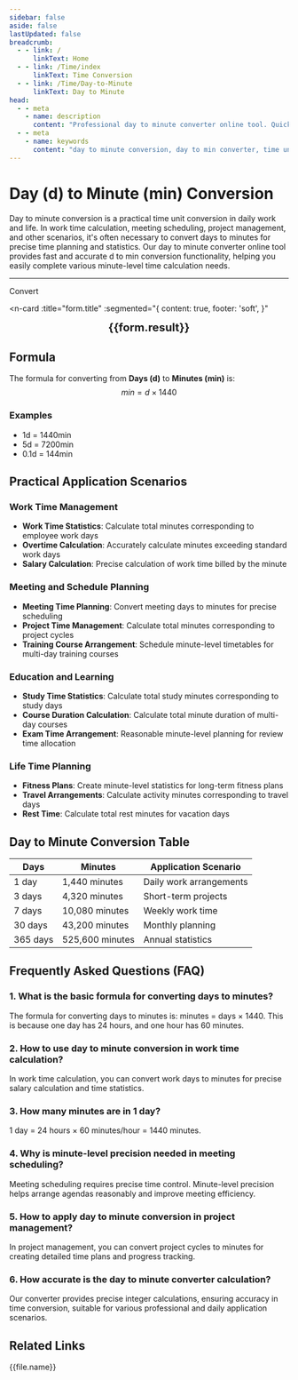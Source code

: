 ```yaml
---
sidebar: false
aside: false
lastUpdated: false
breadcrumb:
  - - link: /
      linkText: Home
  - - link: /Time/index
      linkText: Time Conversion
  - - link: /Time/Day-to-Minute
      linkText: Day to Minute
head:
  - - meta
    - name: description
      content: "Professional day to minute converter online tool. Quickly convert days (d) to minutes (min) with precise conversion formulas and practical time calculation functions. Supports work time calculation, meeting scheduling, and other minute-level time conversion application scenarios."
  - - meta
    - name: keywords
      content: "day to minute conversion, day to min converter, time unit conversion, day minute calculator, d to min conversion, online time converter, work time calculation, days to minutes, time unit calculator, day to minute formula, meeting scheduling, schedule management"
---
```


# Day (d) to Minute (min) Conversion

Day to minute conversion is a practical time unit conversion in daily work and life. In work time calculation, meeting scheduling, project management, and other scenarios, it's often necessary to convert days to minutes for precise time planning and statistics. Our day to minute converter online tool provides fast and accurate d to min conversion functionality, helping you easily complete various minute-level time calculation needs.

---
<script setup>
import { onMounted, reactive, inject, ref } from 'vue'
import { NButton,NForm ,NFormItem,NInput,NInputNumber,NSelect,NCard,useMessage,NGrid ,NGi  } from 'naive-ui'
import { defineClientComponent } from 'vitepress'
import { Time } from '../files';

const convert = inject('convert')

const seoKey = ['day to minute conversion','day to min converter','time unit conversion','day minute calculator','d to min conversion','online time converter','work time calculation','days to minutes','time unit calculator','minute conversion','time converter','day to minute formula','meeting scheduling','schedule management','day','minute','time conversion','time unit']

const form = reactive({
  number: null,
  result: '',
  title: 'Day to Minute Converter',
})

const convertHandler = () => {
  if (form.number !== null && !isNaN(form.number)) {
    const convertedValue = parseFloat(form.number) * 1440
    form.result = `${form.number}d = ${convertedValue.toFixed(2)}min`
  } else {
    form.result = 'Please enter a valid number.'
  }
}
</script>

<n-form size="large" :model="form">
  <n-form-item label="Days (d)">
    <n-input-number v-model:value="form.number" placeholder="Enter days" style="width: 100%" />
  </n-form-item>
  <n-form-item>
    <n-button type="info" @click="convertHandler" block>Convert</n-button>
  </n-form-item>
</n-form>

<n-card
  :title="form.title"
  :segmented="{
    content: true,
    footer: 'soft',
  }"
>
  <div  style="text-align:center;font-size:20px;">
    <strong>{{form.result}}</strong>
  </div>
  <template #footer>
    <div>
      <span v-for="item of seoKey" :key="item">{{item}}，</span>
    </div>
  </template>
</n-card>

## Formula

The formula for converting from **Days (d)** to **Minutes (min)** is:
$$ min = d \times 1440 $$

### Examples
- 1d = 1440min
- 5d = 7200min
- 0.1d = 144min

## Practical Application Scenarios

### Work Time Management
- **Work Time Statistics**: Calculate total minutes corresponding to employee work days
- **Overtime Calculation**: Accurately calculate minutes exceeding standard work days
- **Salary Calculation**: Precise calculation of work time billed by the minute

### Meeting and Schedule Planning
- **Meeting Time Planning**: Convert meeting days to minutes for precise scheduling
- **Project Time Management**: Calculate total minutes corresponding to project cycles
- **Training Course Arrangement**: Schedule minute-level timetables for multi-day training courses

### Education and Learning
- **Study Time Statistics**: Calculate total study minutes corresponding to study days
- **Course Duration Calculation**: Calculate total minute duration of multi-day courses
- **Exam Time Arrangement**: Reasonable minute-level planning for review time allocation

### Life Time Planning
- **Fitness Plans**: Create minute-level statistics for long-term fitness plans
- **Travel Arrangements**: Calculate activity minutes corresponding to travel days
- **Rest Time**: Calculate total rest minutes for vacation days

## Day to Minute Conversion Table

| Days | Minutes | Application Scenario |
|------|---------|---------------------|
| 1 day | 1,440 minutes | Daily work arrangements |
| 3 days | 4,320 minutes | Short-term projects |
| 7 days | 10,080 minutes | Weekly work time |
| 30 days | 43,200 minutes | Monthly planning |
| 365 days | 525,600 minutes | Annual statistics |

## Frequently Asked Questions (FAQ)

### 1. What is the basic formula for converting days to minutes?
The formula for converting days to minutes is: minutes = days × 1440. This is because one day has 24 hours, and one hour has 60 minutes.

### 2. How to use day to minute conversion in work time calculation?
In work time calculation, you can convert work days to minutes for precise salary calculation and time statistics.

### 3. How many minutes are in 1 day?
1 day = 24 hours × 60 minutes/hour = 1440 minutes.

### 4. Why is minute-level precision needed in meeting scheduling?
Meeting scheduling requires precise time control. Minute-level precision helps arrange agendas reasonably and improve meeting efficiency.

### 5. How to apply day to minute conversion in project management?
In project management, you can convert project cycles to minutes for creating detailed time plans and progress tracking.

### 6. How accurate is the day to minute converter calculation?
Our converter provides precise integer calculations, ensuring accuracy in time conversion, suitable for various professional and daily application scenarios.
## Related Links
<n-grid x-gap="12" :cols="2">
  <n-gi v-for="(file, index) in Time" :key="index">
    <n-button
      text
      tag="a"
      :href="file.path"
      type="info"
    >
      {{file.name}}
    </n-button>
  </n-gi>
</n-grid>